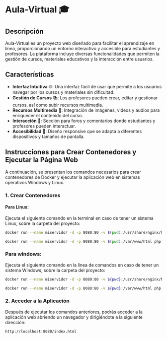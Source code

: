 # Aula-Virtual 🎓

## Descripción

Aula-Virtual es un proyecto web diseñado para facilitar el aprendizaje en línea, proporcionando un entorno interactivo y accesible para estudiantes y profesores. La plataforma incluye diversas funcionalidades que permiten la gestión de cursos, materiales educativos y la interacción entre usuarios.

## Características

- **Interfaz Intuitiva** 🌐: Una interfaz fácil de usar que permite a los usuarios navegar por los cursos y materiales sin dificultad.
- **Gestión de Cursos** 📚: Los profesores pueden crear, editar y gestionar cursos, así como subir recursos multimedia.
- **Recursos Multimedia** 🎥: Integración de imágenes, videos y audios para enriquecer el contenido del curso.
- **Interacción** 💬: Sección para foros y comentarios donde estudiantes y profesores pueden interactuar.
- **Accesibilidad** 📱: Diseño responsive que se adapta a diferentes dispositivos y tamaños de pantalla.

## Instrucciones para Crear Contenedores y Ejecutar la Página Web

A continuación, se presentan los comandos necesarios para crear contenedores de Docker y ejecutar la aplicación web en sistemas operativos Windows y Linux.

### 1. Crear Contenedores

#### Para Linux:

Ejecuta el siguiente comando en la terminal en caso de tener un sistema Linux, sobre la carpeta del proyecto:

```bash
docker run --name miservidor -d -p 8080:80 -v $(pwd):/usr/share/nginx/html nginx

docker run --name miservidor -d -p 8080:80 -v $(pwd):/var/www/html php:7.0-apache
```
### Para windows:

Ejecuta el siguiente comando en la línea de comandos en caso de tener un sistema Windows, sobre la carpeta del proyecto:

```bash
docker run --name miservidor -d -p 8080:80 -v ${pwd}:/usr/share/nginx/html nginx

docker run --name miservidor -d -p 8080:80 -v ${pwd}:/var/www/html php:7.0-apache

```

### 2. Acceder a la Aplicación

Después de ejecutar los comandos anteriores, podrás acceder a la aplicación web abriendo un navegador y dirigiéndote a la siguiente dirección:

```bash
http://localhost:8080/index.html
```
